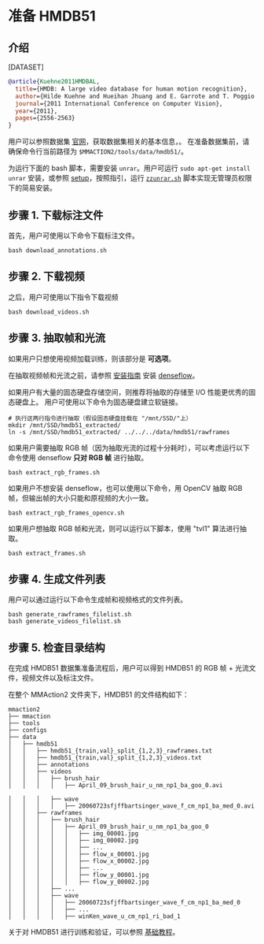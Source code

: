 # 准备 HMDB51

## 介绍

[DATASET]

```BibTeX
@article{Kuehne2011HMDBAL,
  title={HMDB: A large video database for human motion recognition},
  author={Hilde Kuehne and Hueihan Jhuang and E. Garrote and T. Poggio and Thomas Serre},
  journal={2011 International Conference on Computer Vision},
  year={2011},
  pages={2556-2563}
}
```

用户可以参照数据集 [官网](https://serre-lab.clps.brown.edu/resource/hmdb-a-large-human-motion-database/)，获取数据集相关的基本信息，。
在准备数据集前，请确保命令行当前路径为 `$MMACTION2/tools/data/hmdb51/`。

为运行下面的 bash 脚本，需要安装 `unrar`。用户可运行 `sudo apt-get install unrar` 安装，或参照 [setup](https://github.com/innerlee/setup)，按照指引，运行 [`zzunrar.sh`](https://github.com/innerlee/setup/blob/master/zzunrar.sh) 脚本实现无管理员权限下的简易安装。

## 步骤 1. 下载标注文件

首先，用户可使用以下命令下载标注文件。

```shell
bash download_annotations.sh
```

## 步骤 2. 下载视频

之后，用户可使用以下指令下载视频

```shell
bash download_videos.sh
```

## 步骤 3. 抽取帧和光流

如果用户只想使用视频加载训练，则该部分是 **可选项**。

在抽取视频帧和光流之前，请参照 [安装指南](/docs_zh_CN/install.md) 安装 [denseflow](https://github.com/open-mmlab/denseflow)。

如果用户有大量的固态硬盘存储空间，则推荐将抽取的存储至 I/O 性能更优秀的固态硬盘上。
用户可使用以下命令为固态硬盘建立软链接。

```shell
# 执行这两行指令进行抽取（假设固态硬盘挂载在 "/mnt/SSD/"上）
mkdir /mnt/SSD/hmdb51_extracted/
ln -s /mnt/SSD/hmdb51_extracted/ ../../../data/hmdb51/rawframes
```

如果用户需要抽取 RGB 帧（因为抽取光流的过程十分耗时），可以考虑运行以下命令使用 denseflow **只对 RGB 帧** 进行抽取。

```shell
bash extract_rgb_frames.sh
```

如果用户不想安装 denseflow，也可以使用以下命令，用 OpenCV 抽取 RGB 帧，但输出帧的大小只能和原视频的大小一致。

```shell
bash extract_rgb_frames_opencv.sh
```

如果用户想抽取 RGB 帧和光流，则可以运行以下脚本，使用 "tvl1" 算法进行抽取。

```shell
bash extract_frames.sh
```

## 步骤 4. 生成文件列表

用户可以通过运行以下命令生成帧和视频格式的文件列表。

```shell
bash generate_rawframes_filelist.sh
bash generate_videos_filelist.sh
```

## 步骤 5. 检查目录结构

在完成 HMDB51 数据集准备流程后，用户可以得到 HMDB51 的 RGB 帧 + 光流文件，视频文件以及标注文件。

在整个 MMAction2 文件夹下，HMDB51 的文件结构如下：

```
mmaction2
├── mmaction
├── tools
├── configs
├── data
│   ├── hmdb51
│   │   ├── hmdb51_{train,val}_split_{1,2,3}_rawframes.txt
│   │   ├── hmdb51_{train,val}_split_{1,2,3}_videos.txt
│   │   ├── annotations
│   │   ├── videos
│   │   │   ├── brush_hair
│   │   │   │   ├── April_09_brush_hair_u_nm_np1_ba_goo_0.avi

│   │   │   ├── wave
│   │   │   │   ├── 20060723sfjffbartsinger_wave_f_cm_np1_ba_med_0.avi
│   │   ├── rawframes
│   │   │   ├── brush_hair
│   │   │   │   ├── April_09_brush_hair_u_nm_np1_ba_goo_0
│   │   │   │   │   ├── img_00001.jpg
│   │   │   │   │   ├── img_00002.jpg
│   │   │   │   │   ├── ...
│   │   │   │   │   ├── flow_x_00001.jpg
│   │   │   │   │   ├── flow_x_00002.jpg
│   │   │   │   │   ├── ...
│   │   │   │   │   ├── flow_y_00001.jpg
│   │   │   │   │   ├── flow_y_00002.jpg
│   │   │   ├── ...
│   │   │   ├── wave
│   │   │   │   ├── 20060723sfjffbartsinger_wave_f_cm_np1_ba_med_0
│   │   │   │   ├── ...
│   │   │   │   ├── winKen_wave_u_cm_np1_ri_bad_1

```

关于对 HMDB51 进行训练和验证，可以参照 [基础教程](/docs_zh_CN/getting_started.md)。

